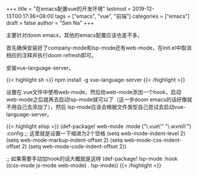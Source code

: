 +++
title = "在emacs配置vue的开发环境"
lastmod = 2019-12-13T00:17:36+08:00
tags = ["emacs", "vue", "前端"]
categories = ["emacs"]
draft = false
author = "Sen Na"
+++

主要针对doom emacs，其他的emacs配置应该也差不多。

首先确保安装好了company-mode和lsp-mode还有web-mode，在init.el中取消相应的注释并执行doom refresh即可。

安装vue-language-server。

{{< highlight sh >}}
npm install -g vue-language-server
{{< /highlight >}}

设置在.vue文件中使用web-mode，然后给web-mode添加一个hook，启动web-mode之后就再去启动lsp-mode就可以了（这一步doom emacs的话好像就不用自己去添加了），然后
lsp-mode应该会根据文件类型自己尝试去启动vue-language-server。

{{< highlight elisp >}}
(def-package! web-mode
  :mode ("\\.vue\\'" "\\.wxml\\'")
  :config
  ;; 这里就是设置一下缩进为2个空格
  (setq web-mode-indent-level 2)
  (setq web-mode-markup-indent-offset 2)
  (setq web-mode-css-indent-offset 2)
  (setq web-mode-code-indent-offset 2))

;; 如果需要手动加hook的话大概就是这样
(def-package! lsp-mode
  :hook ((css-mode js-mode web-mode) . lsp-mode))
{{< /highlight >}}
